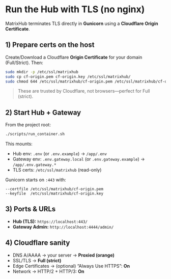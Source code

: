 # Run the Hub with TLS (no nginx)

MatrixHub terminates TLS directly in **Gunicorn** using a **Cloudflare Origin Certificate**.

## 1) Prepare certs on the host
Create/Download a Cloudflare **Origin Certificate** for your domain (Full/Strict). Then:

```bash
sudo mkdir -p /etc/ssl/matrixhub
sudo cp cf-origin.pem cf-origin.key /etc/ssl/matrixhub/
sudo chmod 644 /etc/ssl/matrixhub/cf-origin.pem /etc/ssl/matrixhub/cf-origin.key
```

> These are trusted by Cloudflare, not browsers—perfect for Full (strict).

## 2) Start Hub + Gateway

From the project root:

```bash
./scripts/run_container.sh
```

This mounts:

* Hub env: `.env` (or `.env.example`) → `/app/.env`
* Gateway env: `.env.gateway.local` (or `.env.gateway.example`) → `/app/.env.gateway.*`
* TLS certs: `/etc/ssl/matrixhub` (read-only)

Gunicorn starts on `:443` with:

```
--certfile /etc/ssl/matrixhub/cf-origin.pem
--keyfile  /etc/ssl/matrixhub/cf-origin.key
```

## 3) Ports & URLs

* **Hub (TLS):** `https://localhost:443/`
* **Gateway Admin:** `http://localhost:4444/admin/`

## 4) Cloudflare sanity

* DNS A/AAAA → your server → **Proxied (orange)**
* SSL/TLS → **Full (strict)**
* Edge Certificates → (optional) “Always Use HTTPS”: **On**
* Network → HTTP/2 + HTTP/3: **On**
